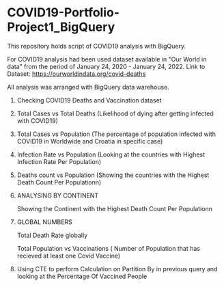 # COVID19-Portfolio-Project1_BigQuery
This repository holds script of COVID19 analysis with BigQuery.


For COVID19 analysis had been used dataset available in "Our World in data" from the period of January 24, 2020 - January 24, 2022.
Link to Dataset: https://ourworldindata.org/covid-deaths

All analysis was arranged with BigQuery data warehouse.

1. Checking COVID19 Deaths and Vaccination dataset

2. Total Cases vs Total Deaths (Likelihood of dying after getting infected with COVID19)
   
3. Total Cases vs Population (The percentage of population infected with COVID19 in Worldwide and Croatia in specific case)

4. Infection Rate vs Population (Looking at the countries with Highest Infection Rate Per Population)

5. Deaths count vs Population (Showing the countries with the Highest Death Count Per Populationn)

6. ANALYSING BY CONTINENT

   Showing the Continent with the Highest Death Count Per Populationn

7. GLOBAL NUMBERS

   Total Death Rate globally
   
   Total Population vs Vaccinations ( Number of Population that has recieved at least one Covid Vaccine)

8. Using CTE to perform Calculation on Partition By in previous query and looking at the Percentage Of Vaccined People

